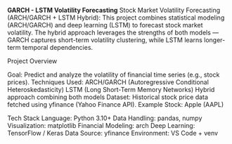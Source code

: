 **GARCH - LSTM Volatility Forecasting**
Stock Market Volatility Forecasting (ARCH/GARCH + LSTM Hybrid):
This project combines statistical modeling (ARCH/GARCH) and deep learning (LSTM) to forecast stock market volatility.
The hybrid approach leverages the strengths of both models — GARCH captures short-term volatility clustering, while LSTM learns longer-term temporal dependencies.

Project Overview

Goal: Predict and analyze the volatility of financial time series (e.g., stock prices).
Techniques Used:
    ARCH/GARCH (Autoregressive Conditional Heteroskedasticity)
    LSTM (Long Short-Term Memory Networks)
    Hybrid approach combining both models
Dataset: Historical stock price data fetched using yfinance (Yahoo Finance API).
Example Stock: Apple (AAPL)

Tech Stack
Language: Python 3.10+
Data Handling: pandas, numpy
Visualization: matplotlib
Financial Modeling:	arch
Deep Learning: TensorFlow / Keras
Data Source: yfinance
Environment: VS Code + venv
